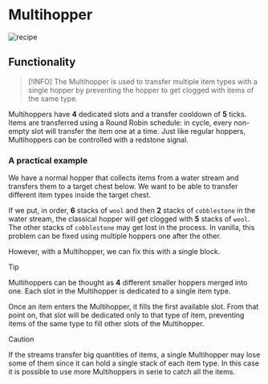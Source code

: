 # Multihopper

![recipe](https://user-images.githubusercontent.com/31132987/80294001-3e9acb00-8765-11ea-943f-e726f7833d1c.png)

## Functionality

> [!INFO]
> The Multihopper is used to transfer multiple item types with a single hopper by preventing the hopper to get clogged
> with items of the same type.

Multihoppers have **4** dedicated slots and a transfer cooldown of **5** ticks.   
Items are transferred using a Round Robin schedule: in cycle, every non-empty slot will transfer the
item one at a time.
Just like regular hoppers, Multihoppers can be controlled with a redstone signal.

### A practical example

We have a normal hopper that collects items from a water stream and transfers them to a target chest below. We want to
be able to
transfer different item types inside the target chest.

If we put, in order, **6** stacks of `wool` and then **2** stacks of `cobblestone` in the water stream, the classical
hopper will get clogged with **5** stacks of `wool`.
The other stacks of `cobblestone` may get lost in the process. In vanilla, this problem can be fixed using multiple
hoppers one after the other.

However, with a Multihopper, we can fix this with a single block.


> [!Tip]
> Multihoppers can be thought as **4** different smaller hoppers merged into one.
> Each slot in the Multihopper is dedicated to a single item type.

Once an item enters the Multihopper, it fills the first available slot. From that point on, that slot will be dedicated
only to that type of item, preventing items of the same type to fill other slots of the Multihopper.

> [!CAUTION]
> If the streams transfer big quantities of items, a single Multihopper may lose some of them since it can hold a single
> stack of each item type. In this case it is possible to use more Multihoppers in serie to catch all the items.